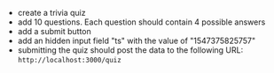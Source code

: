<ul>
  <li>
  create a trivia quiz
  </li>
  <li>
  add 10 questions. Each question should contain 4 possible answers
  </li>
  <li>
  add a submit button
  </li>
  <li>
  add an hidden input field "ts" with the value of "1547375825757"
  </li>
  <li>
  submitting the quiz should post the data to the following URL: <code>http://localhost:3000/quiz</code>
  </li>
</ul>